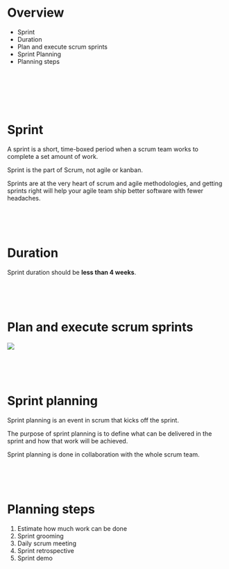 # Overview

- Sprint
- Duration
- Plan and execute scrum sprints
- Sprint Planning
- Planning steps

&nbsp;

&nbsp;

&nbsp;

# Sprint

A sprint is a short, time-boxed period when a scrum team works to complete a set amount of work.

Sprint is the part of Scrum, not agile or kanban.

Sprints are at the very heart of scrum and agile methodologies, and getting sprints right will help your agile team ship better software with fewer headaches.

&nbsp;

&nbsp;

# Duration

Sprint duration should be **less than 4 weeks**.

&nbsp;

&nbsp;

# Plan and execute scrum sprints

<img src="./assets/sprint-cycle.svg">

&nbsp;

&nbsp;

# Sprint planning

Sprint planning is an event in scrum that kicks off the sprint.

The purpose of sprint planning is to define what can be delivered in the sprint and how that work will be achieved.

Sprint planning is done in collaboration with the whole scrum team.

&nbsp;

&nbsp;

# Planning steps

1. Estimate how much work can be done
2. Sprint grooming
3. Daily scrum meeting
4. Sprint retrospective
5. Sprint demo

&nbsp;

&nbsp;
